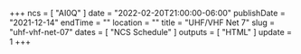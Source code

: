 +++
ncs = [ "AI0Q" ]
date = "2022-02-20T21:00:00-06:00"
publishDate = "2021-12-14"
endTime = ""
location = ""
title = "UHF/VHF Net 7"
slug = "uhf-vhf-net-07"
dates = [ "NCS Schedule" ]
outputs = [ "HTML" ]
update = 1
+++
